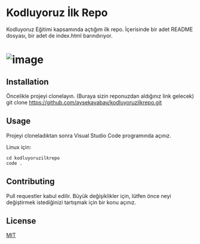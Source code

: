 # Kodluyoruz İlk Repo
Kodluyoruz Eğitimi kapsamında açtığım ilk repo. İçerisinde bir adet README dosyası, bir adet de index.html barındırıyor.

# ![image](https://user-images.githubusercontent.com/74185399/181580940-9c393e47-09c9-4ff4-ba28-a5accf403201.png)
## Installation
  Öncelikle projeyi clonelayın. (Buraya sizin reponuzdan aldığınız link gelecek)
    git clone https://github.com/aysekayabay/kodluyoruzilkrepo.git
    

## Usage
Projeyi cloneladıktan sonra Visual Studio Code programında açınız.

Linux için:

    cd kodluyoruzilkrepo
    code .
  
## Contributing
Pull requestler kabul edilir. Büyük değişiklikler için, lütfen önce neyi değiştirmek istediğinizi tartışmak için bir konu açınız.

## License
[MIT](https://choosealicense.com/licenses/mit/)
